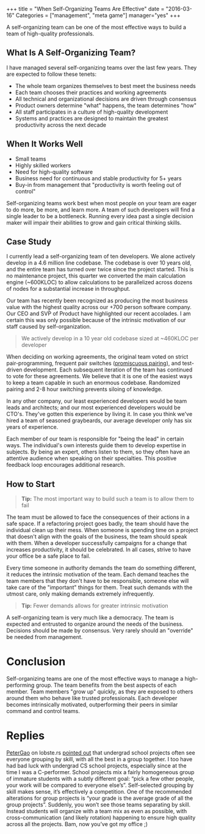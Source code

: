 +++
title = "When Self-Organizing Teams Are Effective"
date = "2016-03-16"
Categories = ["management", "meta game"]
manager="yes"
+++

A self-organizing team can be one of the most effective ways to build a team of
high-quality professionals.

## What Is A Self-Organizing Team?

I have managed several self-organizing teams over the last few years. They are
expected to follow these tenets:

+ The whole team organizes themselves to best meet the business needs
+ Each team chooses their practices and working agreements
+ All technical and organizational decisions are driven through consensus
+ Product owners determine "what" happens, the team determines "how"
+ All staff participates in a culture of high-quality development
+ Systems and practices are designed to maintain the greatest productivity across
  the next decade


## When It Works Well

+ Small teams
+ Highly skilled workers
+ Need for high-quality software
+ Business need for continuous and stable productivity for 5+ years
+ Buy-in from management that "productivity is worth feeling out of control"

Self-organizing teams work best when most people on your team are eager to do
more, be more, and learn more. A team of such developers will find a single
leader to be a bottleneck. Running every idea past a single decision maker will
impair their abilities to grow and gain critical thinking skills.

## Case Study

I currently lead a self-organizing team of ten developers. We alone actively
develop in a 4.6 million line codebase. The codebase is over 10 years old, and
the entire team has turned over twice since the project started. This is no
maintenance project, this quarter we converted the main calculation engine
(~600KLOC) to allow calculations to be parallelized across dozens of nodes for a
substantial increase in throughput.

Our team has recently been recognized as producing the most business value with
the highest quality across our +700 person software company. Our CEO and SVP of
Product have highlighted our recent accolades. I am certain this was only
possible because of the intrinsic motivation of our staff caused by
self-organization.

> We actively develop in a 10 year old codebase sized at ~460KLOC per developer

When deciding on working agreements, the original team voted on strict
pair-programming, frequent pair switches
([promiscuous pairing](http://csis.pace.edu/~grossman/dcs/XR4-PromiscuousPairing.pdf)),
and test-driven development. Each subsequent iteration of the team has continued
to vote for these agreements. We believe that it is one of the easiest ways to
keep a team capable in such an enormous codebase. Randomized pairing and 2-8
hour switching prevents siloing of knowledge.

In any other company, our least experienced developers would be team leads and
architects; and our most experienced developers would be CTO's. They've gotten
this experience by living it. In case you think we've hired a team of seasoned
graybeards, our average developer only has six years of experience.

Each member of our team is responsible for "being the lead" in certain ways. The
individual's own interests guide them to develop expertise in subjects. By being
an expert, others listen to them, so they often have an attentive audience when
speaking on their specialties. This positive feedback loop encourages additional
research.

## How to Start

> **Tip:** The most important way to build such a team is to allow them to fail

The team must be allowed to face the consequences of their actions in a safe
space. If a refactoring project goes badly, the team should have the individual
clean up their mess. When someone is spending time on a project that doesn't
align with the goals of the business, the team should speak with them. When a
developer successfully campaigns for a change that increases productivity, it
should be celebrated. In all cases, strive to have your office be a safe place
to fail.

Every time someone in authority demands the team do something different, it
reduces the intrinsic motivation of the team. Each demand teaches the team
members that they don't have to be responsible, someone else will take care of
the "important" things for them. Treat such demands with the utmost care, only
making demands extremely infrequently.

> **Tip:** Fewer demands allows for greater intrinsic motivation

A self-organizing team is very much like a democracy. The team is expected and
entrusted to organize around the needs of the business. Decisions should be made
by consensus. Very rarely should an "override" be needed from management.

# Conclusion

Self-organizing teams are one of the most effective ways to manage a
high-performing group. The team benefits from the best aspects of each member.
Team members "grow up" quickly, as they are exposed to others around them who
behave like trusted professionals. Each developer becomes intrinsically
motivated, outperforming their peers in similar command and control teams.

# Replies

[PeterGao](https://lobste.rs/u/petergao) on lobste.rs
[pointed out](https://lobste.rs/s/1fhkxo/when_self-organizing_teams_are_effective/comments/e3niex#c_e3niex)
that undergrad school projects often see everyone grouping by skill, with all
the best in a group together. I too have had bad luck with undergrad CS school
projects, especially since at the time I was a C-performer. School projects mix
a fairly homogeneous group of immature students with a subtly different goal:
“pick a few other people, your work will be compared to everyone else’s”.
Self-selected grouping by skill makes sense, it’s effectively a competition. One
of the recommended alterations for group projects is “your grade is the average
grade of all the group projects”. Suddenly, you won’t see those teams separating
by skill. Instead students will organize with a team mix as even as possible,
with cross-communication (and likely rotation) happening to ensure high quality
across all the projects. Bam, now you’ve got my office ;)
